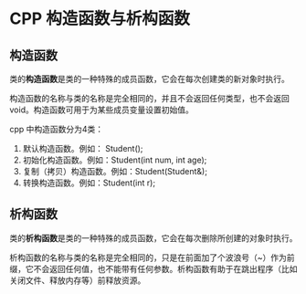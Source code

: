 # CPP 构造函数与析构函数

## 构造函数

类的**构造函数**是类的一种特殊的成员函数，它会在每次创建类的新对象时执行。

构造函数的名称与类的名称是完全相同的，并且不会返回任何类型，也不会返回 void。构造函数可用于为某些成员变量设置初始值。

cpp 中构造函数分为4类：

1. 默认构造函数。例如： Student();
2. 初始化构造函数。例如：Student(int num, int age);
3. 复制（拷贝）构造函数。例如：Student(Student&);
4. 转换构造函数。例如：Student(int r);

## 析构函数

类的**析构函数**是类的一种特殊的成员函数，它会在每次删除所创建的对象时执行。

析构函数的名称与类的名称是完全相同的，只是在前面加了个波浪号（~）作为前缀，它不会返回任何值，也不能带有任何参数。析构函数有助于在跳出程序（比如关闭文件、释放内存等）前释放资源。

